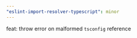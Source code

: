 ```yaml
---
"eslint-import-resolver-typescript": minor
---
```


feat: throw error on malformed `tsconfig` reference
